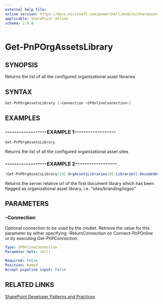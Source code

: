 ```yaml
---
external help file:
online version: https://docs.microsoft.com/powershell/module/sharepoint-pnp/get-pnporgassetslibrary
applicable: SharePoint Online
schema: 2.0.0
---
```

# Get-PnPOrgAssetsLibrary

## SYNOPSIS
Returns the list of all the configured organizational asset libraries

## SYNTAX 

```powershell
Get-PnPOrgAssetsLibrary [-Connection <SPOnlineConnection>]
```

## EXAMPLES

### ------------------EXAMPLE 1------------------
```powershell
Get-PnPOrgAssetsLibrary
```

Returns the list of all the configured organizational asset sites

### ------------------EXAMPLE 2------------------
```powershell
(Get-PnPOrgAssetsLibrary)[0].OrgAssetsLibraries[0].LibraryUrl.DecodedUrl
```

Returns the server relative url of the first document library which has been flagged as organizational asset library, i.e. "sites/branding/logos"

## PARAMETERS

### -Connection
Optional connection to be used by the cmdlet. Retrieve the value for this parameter by either specifying -ReturnConnection on Connect-PnPOnline or by executing Get-PnPConnection.

```yaml
Type: SPOnlineConnection
Parameter Sets: (All)

Required: False
Position: Named
Accept pipeline input: False
```

## RELATED LINKS

[SharePoint Developer Patterns and Practices](https://aka.ms/sppnp)